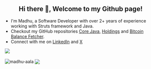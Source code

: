 <h2 align="center">Hi there 👋, Welcome to my Github page!</h2>
<ul>
  <li>I'm Madhu, a Software Developer with over 2+ years of experience working with Struts framework and Java.</li>
  <li>Checkout my GitHub repositories <a href = "https://github.com/madhu-aala/Core-Java">Core Java</a>, <a href = "https://github.com/madhu-aala/holdings">Holdings</a> and <a href = "https://github.com/madhu-aala/Bitcoin-Balance-Fetcher">Bitcoin Balance Fetcher</a>.</li>
  <li>Connect with me on <a href="https://www.linkedin.com/in/madhu-aala/">LinkedIn</a> and <a href="https://x.com/imMadhuA">X</a></li>
</ul>

&nbsp;![](https://komarev.com/ghpvc/?username=madhu-aala&color=brightgreen)
<p>&nbsp;<img align="center" src="https://github-readme-stats.vercel.app/api?username=madhu-aala&show_icons=true&locale=en" alt="madhu-aala" />
<img align="center" src="https://github-readme-stats.vercel.app/api/top-langs/?username=madhu-aala&layout=compact&hide_border=true&&langs_count=10&show_icons=true&theme=transparent" />
</p>
